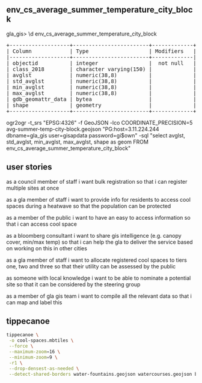 ## env_cs_average_summer_temperature_city_block

gla_gis> \d env_cs_average_summer_temperature_city_block

<pre>
+-------------------+------------------------+-------------+
| Column            | Type                   | Modifiers   |
|-------------------+------------------------+-------------|
| objectid          | integer                |  not null   |
| class_2018        | character varying(150) |             |
| avglst            | numeric(38,8)          |             |
| std_avglst        | numeric(38,8)          |             |
| min_avglst        | numeric(38,8)          |             |
| max_avglst        | numeric(38,8)          |             |
| gdb_geomattr_data | bytea                  |             |
| shape             | geometry               |             |
+-------------------+------------------------+-------------+
</pre>

ogr2ogr -t_srs "EPSG:4326" -f GeoJSON -lco COORDINATE_PRECISION=5 avg-summer-temp-city-block.geojson "PG:host=3.11.224.244 dbname=gla_gis user=gisapdata password=gi\$own" -sql "select avglst, std_avglst, min_avglst, max_avglst, shape as geom FROM env_cs_average_summer_temperature_city_block"

## user stories

as a council member of staff
i want bulk registration
so that i can register multiple sites at once

as a gla member of staff
i want to provide info for residents to access cool spaces during a heatwave
so that the population can be protected

as a member of the public
i want to have an easy to access information
so that i can access cool space

as a bloomberg consultant
i want to share gis intelligence (e.g. canopy cover, min/max temp)
so that i can help the gla to deliver the service
based on working on this in other cities

as a gla member of staff
i want to allocate registered cool spaces to tiers one, two and three
so that their utility can be assessed by the public

as someone with local knowledge
i want to be able to nominate a potential site
so that it can be considered by the steering group

as a member of gla gis team
i want to compile all the relevant data
so that i can map and label this

## tippecanoe

```sh
tippecanoe \
 -o cool-spaces.mbtiles \
 --force \
 --maximum-zoom=16 \
 --minimum-zoom=9 \
 -r1 \
 --drop-densest-as-needed \
 --detect-shared-borders water-fountains.geojson watercourses.geojson borough-designated-cool-spaces.geojson other-public-shaded-green-areas.geojson
 ```
